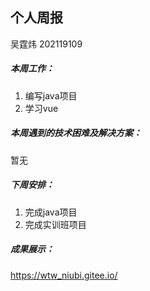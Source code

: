 ## 个人周报

吴霆炜 202119109

##### 本周工作：

1. 编写java项目
2. 学习vue

##### 本周遇到的技术困难及解决方案：

暂无

##### 下周安排：

1. 完成java项目
3. 完成实训班项目

##### 成果展示：

https://wtw_niubi.gitee.io/



